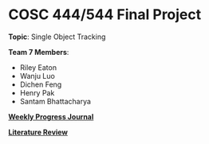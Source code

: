# COSC 444/544 Final Project

**Topic**: Single Object Tracking

**Team 7 Members**:

- Riley Eaton
- Wanju Luo
- Dichen Feng
- Henry Pak
- Santam Bhattacharya

**[Weekly Progress Journal](documentation/progress_journal.md)**

**[Literature Review](documentation/part1/literature_review.pdf)**

